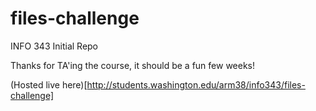 # files-challenge
INFO 343 Initial Repo

Thanks for TA'ing the course, it should be a fun few weeks!

(Hosted live here)[http://students.washington.edu/arm38/info343/files-challenge]